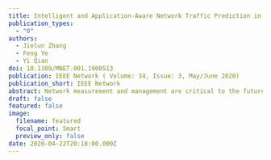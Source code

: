 ```yaml
---
title: Intelligent and Application-Aware Network Traffic Prediction in Smart Access Gateways
publication_types:
  - "0"
authors:
  - Jielun Zhang
  - Feng Ye
  - Yi Qian
doi: 10.1109/MNET.001.1900513
publication: IEEE Network ( Volume: 34, Issue: 3, May/June 2020)
publication_short: IEEE Network
abstract: Network measurement and management are critical to the future smart network QoS and enhancing user QoE. Accurate prediction of network status can support network measurement and provide extra time for network management. However, it is challenging to achieve high accuracy in real-time due to the complexity of user behavior as well as the diversity of network applications. The future SDN will enable data-driven techniques to provide accurate network traffic prediction from access gateways. To demonstrate the concept, a DL-based encrypted packet classifier is first developed in this work to identify network applications. With the achievement of application awareness, a DL-based network traffic prediction scheme is further proposed and developed to provide accurate network traffic prediction. Datasets of network packets from an open-source as well as traffic flow collected in real life are applied to conduct evaluations and case studies. The evaluation results demonstrate that the proposed network traffic classification and prediction framework can successfully predict network traffic in access networks. The proposed framework will contribute significantly to the transition toward intelligent communication and networking to enhance user QoE.
draft: false
featured: false
image:
  filename: featured
  focal_point: Smart
  preview_only: false
date: 2020-04-22T20:18:00.000Z
---
```

